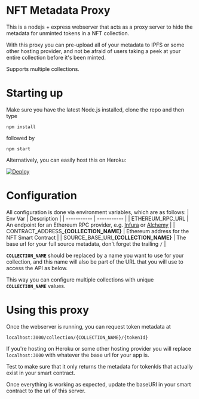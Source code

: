 # NFT Metadata Proxy

This is a nodejs + express webserver that acts as a proxy server to hide the metadata for unminted tokens in a NFT collection.

With this proxy you can pre-upload all of your metadata to IPFS or some other hosting provider, and not be afraid of users taking a peek at your entire collection before it's been minted.

Supports multiple collections.

# Starting up

Make sure you have the latest Node.js installed, clone the repo and then type

`npm install`

followed by

`npm start`

Alternatively, you can easily host this on Heroku:

[![Deploy](https://www.herokucdn.com/deploy/button.svg)](https://heroku.com/deploy)

# Configuration

All configuration is done via environment variables, which are as follows:
| Env Var | Description |
| ----------- | ----------- |
| ETHEREUM_RPC_URL | An endpoint for an Ethereum RPC provider, e.g. [Infura](https://infura.io/) or [Alchemy](https://www.alchemy.com/) |
| CONTRACT_ADDRESS\_**{COLLECTION_NAME}** | Ethereum address for the NFT Smart Contract |
| SOURCE_BASE_URI\_**{COLLECTION_NAME}** | The base url for your full source metadata, don't forget the trailing `/` |

**`COLLECTION_NAME`** should be replaced by a name you want to use for your collection, and this name will also be part of the URL that you will use to access the API as below.

This way you can configure multiple collections with unique **`COLLECTION_NAME`** values.

# Using this proxy

Once the webserver is running, you can request token metadata at

`localhost:3000/collection/{COLLECTION_NAME}/{tokenId}`

If you're hosting on Heroku or some other hosting provider you will replace `localhost:3000` with whatever the base url for your app is.

Test to make sure that it only returns the metadata for tokenIds that actually exist in your smart contract.

Once everything is working as expected, update the baseURI in your smart contract to the url of this server.
